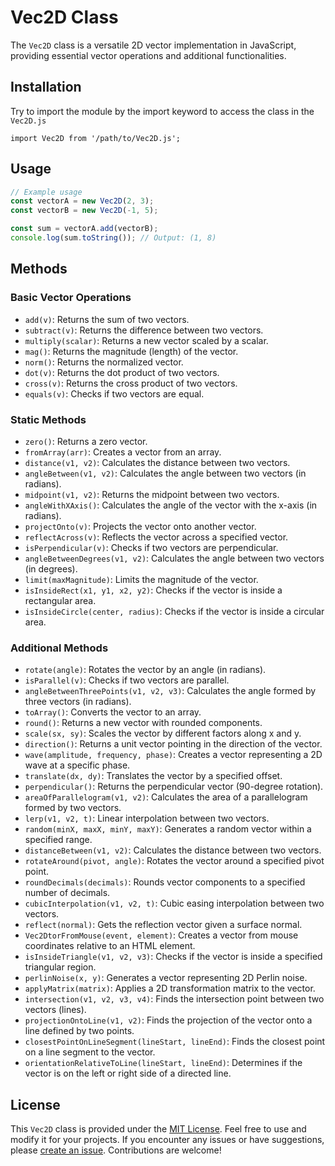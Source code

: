 # Vec2D Class

The `Vec2D` class is a versatile 2D vector implementation in JavaScript, providing essential vector operations and additional functionalities.
## Installation
Try to import the module by the import keyword to access the class in the ``Vec2D.js``

```
import Vec2D from '/path/to/Vec2D.js';
```
## Usage

```javascript
// Example usage
const vectorA = new Vec2D(2, 3);
const vectorB = new Vec2D(-1, 5);

const sum = vectorA.add(vectorB);
console.log(sum.toString()); // Output: (1, 8)
```

## Methods

### Basic Vector Operations
- `add(v)`: Returns the sum of two vectors.
- `subtract(v)`: Returns the difference between two vectors.
- `multiply(scalar)`: Returns a new vector scaled by a scalar.
- `mag()`: Returns the magnitude (length) of the vector.
- `norm()`: Returns the normalized vector.
- `dot(v)`: Returns the dot product of two vectors.
- `cross(v)`: Returns the cross product of two vectors.
- `equals(v)`: Checks if two vectors are equal.

### Static Methods
- `zero()`: Returns a zero vector.
- `fromArray(arr)`: Creates a vector from an array.
- `distance(v1, v2)`: Calculates the distance between two vectors.
- `angleBetween(v1, v2)`: Calculates the angle between two vectors (in radians).
- `midpoint(v1, v2)`: Returns the midpoint between two vectors.
- `angleWithXAxis()`: Calculates the angle of the vector with the x-axis (in radians).
- `projectOnto(v)`: Projects the vector onto another vector.
- `reflectAcross(v)`: Reflects the vector across a specified vector.
- `isPerpendicular(v)`: Checks if two vectors are perpendicular.
- `angleBetweenDegrees(v1, v2)`: Calculates the angle between two vectors (in degrees).
- `limit(maxMagnitude)`: Limits the magnitude of the vector.
- `isInsideRect(x1, y1, x2, y2)`: Checks if the vector is inside a rectangular area.
- `isInsideCircle(center, radius)`: Checks if the vector is inside a circular area.

### Additional Methods
- `rotate(angle)`: Rotates the vector by an angle (in radians).
- `isParallel(v)`: Checks if two vectors are parallel.
- `angleBetweenThreePoints(v1, v2, v3)`: Calculates the angle formed by three vectors (in radians).
- `toArray()`: Converts the vector to an array.
- `round()`: Returns a new vector with rounded components.
- `scale(sx, sy)`: Scales the vector by different factors along x and y.
- `direction()`: Returns a unit vector pointing in the direction of the vector.
- `wave(amplitude, frequency, phase)`: Creates a vector representing a 2D wave at a specific phase.
- `translate(dx, dy)`: Translates the vector by a specified offset.
- `perpendicular()`: Returns the perpendicular vector (90-degree rotation).
- `areaOfParallelogram(v1, v2)`: Calculates the area of a parallelogram formed by two vectors.
- `lerp(v1, v2, t)`: Linear interpolation between two vectors.
- `random(minX, maxX, minY, maxY)`: Generates a random vector within a specified range.
- `distanceBetween(v1, v2)`: Calculates the distance between two vectors.
- `rotateAround(pivot, angle)`: Rotates the vector around a specified pivot point.
- `roundDecimals(decimals)`: Rounds vector components to a specified number of decimals.
- `cubicInterpolation(v1, v2, t)`: Cubic easing interpolation between two vectors.
- `reflect(normal)`: Gets the reflection vector given a surface normal.
- `Vec2DtorFromMouse(event, element)`: Creates a vector from mouse coordinates relative to an HTML element.
- `isInsideTriangle(v1, v2, v3)`: Checks if the vector is inside a specified triangular region.
- `perlinNoise(x, y)`: Generates a vector representing 2D Perlin noise.
- `applyMatrix(matrix)`: Applies a 2D transformation matrix to the vector.
- `intersection(v1, v2, v3, v4)`: Finds the intersection point between two vectors (lines).
- `projectionOntoLine(v1, v2)`: Finds the projection of the vector onto a line defined by two points.
- `closestPointOnLineSegment(lineStart, lineEnd)`: Finds the closest point on a line segment to the vector.
- `orientationRelativeToLine(lineStart, lineEnd)`: Determines if the vector is on the left or right side of a directed line.

## License

This `Vec2D` class is provided under the [MIT License](LICENSE). Feel free to use and modify it for your projects. If you encounter any issues or have suggestions, please [create an issue](https://github.com/your-username/your-repository/issues). Contributions are welcome!
